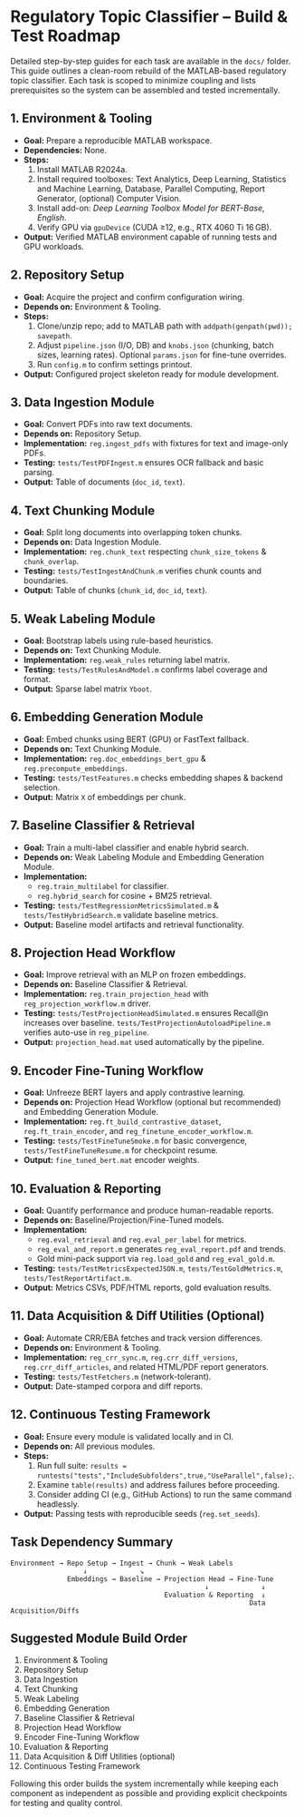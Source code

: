 # Regulatory Topic Classifier – Build & Test Roadmap

Detailed step-by-step guides for each task are available in the `docs/` folder.
This guide outlines a clean-room rebuild of the MATLAB-based regulatory topic classifier. Each task is scoped to minimize coupling and lists prerequisites so the system can be assembled and tested incrementally.

## 1. Environment & Tooling
- **Goal:** Prepare a reproducible MATLAB workspace.
- **Dependencies:** None.
- **Steps:**
  1. Install MATLAB R2024a.
  2. Install required toolboxes: Text Analytics, Deep Learning, Statistics and Machine Learning, Database, Parallel Computing, Report Generator, (optional) Computer Vision.
  3. Install add-on: *Deep Learning Toolbox Model for BERT-Base, English*.
  4. Verify GPU via `gpuDevice` (CUDA ≥12, e.g., RTX 4060 Ti 16 GB).
- **Output:** Verified MATLAB environment capable of running tests and GPU workloads.

## 2. Repository Setup
- **Goal:** Acquire the project and confirm configuration wiring.
- **Depends on:** Environment & Tooling.
- **Steps:**
  1. Clone/unzip repo; add to MATLAB path with `addpath(genpath(pwd)); savepath`.
  2. Adjust `pipeline.json` (I/O, DB) and `knobs.json` (chunking, batch sizes, learning rates). Optional `params.json` for fine-tune overrides.
  3. Run `config.m` to confirm settings printout.
- **Output:** Configured project skeleton ready for module development.

## 3. Data Ingestion Module
- **Goal:** Convert PDFs into raw text documents.
- **Depends on:** Repository Setup.
- **Implementation:** `reg.ingest_pdfs` with fixtures for text and image-only PDFs.
- **Testing:** `tests/TestPDFIngest.m` ensures OCR fallback and basic parsing.
- **Output:** Table of documents (`doc_id`, `text`).

## 4. Text Chunking Module
- **Goal:** Split long documents into overlapping token chunks.
- **Depends on:** Data Ingestion Module.
- **Implementation:** `reg.chunk_text` respecting `chunk_size_tokens` & `chunk_overlap`.
- **Testing:** `tests/TestIngestAndChunk.m` verifies chunk counts and boundaries.
- **Output:** Table of chunks (`chunk_id`, `doc_id`, `text`).

## 5. Weak Labeling Module
- **Goal:** Bootstrap labels using rule-based heuristics.
- **Depends on:** Text Chunking Module.
- **Implementation:** `reg.weak_rules` returning label matrix.
- **Testing:** `tests/TestRulesAndModel.m` confirms label coverage and format.
- **Output:** Sparse label matrix `Yboot`.

## 6. Embedding Generation Module
- **Goal:** Embed chunks using BERT (GPU) or FastText fallback.
- **Depends on:** Text Chunking Module.
- **Implementation:** `reg.doc_embeddings_bert_gpu` & `reg.precompute_embeddings`.
- **Testing:** `tests/TestFeatures.m` checks embedding shapes & backend selection.
- **Output:** Matrix `X` of embeddings per chunk.

## 7. Baseline Classifier & Retrieval
- **Goal:** Train a multi-label classifier and enable hybrid search.
- **Depends on:** Weak Labeling Module and Embedding Generation Module.
- **Implementation:**
  - `reg.train_multilabel` for classifier.
  - `reg.hybrid_search` for cosine + BM25 retrieval.
- **Testing:** `tests/TestRegressionMetricsSimulated.m` & `tests/TestHybridSearch.m` validate baseline metrics.
- **Output:** Baseline model artifacts and retrieval functionality.

## 8. Projection Head Workflow
- **Goal:** Improve retrieval with an MLP on frozen embeddings.
- **Depends on:** Baseline Classifier & Retrieval.
- **Implementation:** `reg.train_projection_head` with `reg_projection_workflow.m` driver.
- **Testing:** `tests/TestProjectionHeadSimulated.m` ensures Recall@n increases over baseline. `tests/TestProjectionAutoloadPipeline.m` verifies auto-use in `reg_pipeline`.
- **Output:** `projection_head.mat` used automatically by the pipeline.

## 9. Encoder Fine-Tuning Workflow
- **Goal:** Unfreeze BERT layers and apply contrastive learning.
- **Depends on:** Projection Head Workflow (optional but recommended) and Embedding Generation Module.
- **Implementation:** `reg.ft_build_contrastive_dataset`, `reg.ft_train_encoder`, and `reg_finetune_encoder_workflow.m`.
- **Testing:** `tests/TestFineTuneSmoke.m` for basic convergence, `tests/TestFineTuneResume.m` for checkpoint resume.
- **Output:** `fine_tuned_bert.mat` encoder weights.

## 10. Evaluation & Reporting
- **Goal:** Quantify performance and produce human-readable reports.
- **Depends on:** Baseline/Projection/Fine-Tuned models.
- **Implementation:**
  - `reg.eval_retrieval` and `reg.eval_per_label` for metrics.
  - `reg_eval_and_report.m` generates `reg_eval_report.pdf` and trends.
  - Gold mini-pack support via `reg.load_gold` and `reg_eval_gold.m`.
- **Testing:** `tests/TestMetricsExpectedJSON.m`, `tests/TestGoldMetrics.m`, `tests/TestReportArtifact.m`.
- **Output:** Metrics CSVs, PDF/HTML reports, gold evaluation results.

## 11. Data Acquisition & Diff Utilities (Optional)
- **Goal:** Automate CRR/EBA fetches and track version differences.
- **Depends on:** Environment & Tooling.
- **Implementation:** `reg_crr_sync.m`, `reg.crr_diff_versions`, `reg.crr_diff_articles`, and related HTML/PDF report generators.
- **Testing:** `tests/TestFetchers.m` (network-tolerant).
- **Output:** Date-stamped corpora and diff reports.

## 12. Continuous Testing Framework
- **Goal:** Ensure every module is validated locally and in CI.
- **Depends on:** All previous modules.
- **Steps:**
  1. Run full suite: `results = runtests("tests","IncludeSubfolders",true,"UseParallel",false);`.
  2. Examine `table(results)` and address failures before proceeding.
  3. Consider adding CI (e.g., GitHub Actions) to run the same command headlessly.
- **Output:** Passing tests with reproducible seeds (`reg.set_seeds`).

## Task Dependency Summary
```
Environment → Repo Setup → Ingest → Chunk → Weak Labels
                  ↓             ↘
              Embeddings → Baseline → Projection Head → Fine-Tune
                                                ↓             ↓
                                      Evaluation & Reporting  ↓
                                                           Data Acquisition/Diffs
```

## Suggested Module Build Order
1. Environment & Tooling
2. Repository Setup
3. Data Ingestion
4. Text Chunking
5. Weak Labeling
6. Embedding Generation
7. Baseline Classifier & Retrieval
8. Projection Head Workflow
9. Encoder Fine-Tuning Workflow
10. Evaluation & Reporting
11. Data Acquisition & Diff Utilities (optional)
12. Continuous Testing Framework

Following this order builds the system incrementally while keeping each component as independent as possible and providing explicit checkpoints for testing and quality control.
